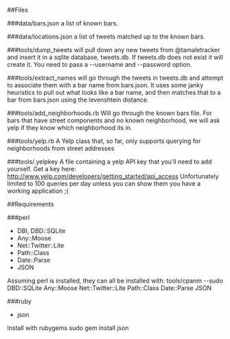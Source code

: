 ##Files

###data/bars.json
a list of known bars.

###data/locations.json
a list of tweets matched up to the known bars.

###tools/dump_tweets
will pull down any new tweets from @tamaletracker and insert it in
a sqlite database, tweets.db. If tweets.db does not exist it will
create it. You need to pass a --username and --password option.

###tools/extract_names
will go through the tweets in tweets.db and attempt to associate
them with a bar name from bars.json. It uses some janky heuristics
to pull out what looks like a bar name, and then matches that to
a bar from bars.json using the levenshtein distance.

###tools/add_neighborhoods.rb
Will go through the known bars file. For bars that have street
components and no known neighborhood, we will ask yelp if they
know which neighborhood its in. 

###tools/yelp.rb
A Yelp class that, so far, only supports querying for neighborhoods
from street addresses

###tools/.yelpkey
A file containing a yelp API key that you'll need to add yourself.
Get a key here: http://www.yelp.com/developers/getting_started/api_access
Unfortunately limited to 100 queries per day unless you can show them
you have a working application ;(

##Requirements

###perl
* DBI, DBD::SQLite
* Any::Moose
* Net::Twitter::Lite
* Path::Class
* Date::Parse
* JSON

Assuming perl is installed, they can all be installed with:
    tools/cpanm --sudo DBD::SQLite Any::Moose Net::Twitter::Lite Path::Class Date::Parse JSON

###ruby
* json

Install with rubygems
    sudo gem install json
